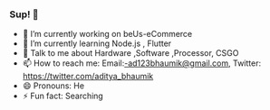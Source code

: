 ### Sup! 🤟

- 🔭 I’m currently working on beUs-eCommerce
- 🌱 I’m currently learning Node.js , Flutter
- 💬 Talk to me about  Hardware ,Software ,Processor, CSGO 
- 📫 How to reach me: Email:-ad123bhaumik@gmail.com, Twitter: https://twitter.com/aditya_bhaumik
- 😄 Pronouns: He
- ⚡ Fun fact: Searching

<!--
**Adityabhaumik/Adityabhaumik** is a ✨ _special_ ✨ repository because its `README.md` (this file) appears on your GitHub profile.

Here are some ideas to get you started:

- 🔭 I’m currently working on ...
- 🌱 I’m currently learning ...
- 👯 I’m looking to collaborate on ...
- 🤔 I’m looking for help with ...
- 💬 Ask me about ...
- 📫 How to reach me: ...
- 😄 Pronouns: ...
- ⚡ Fun fact: ...
-->
